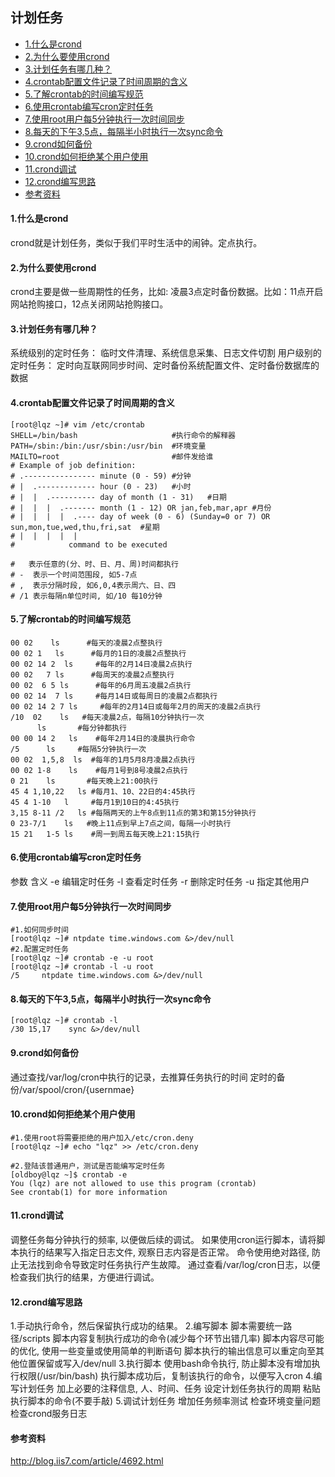 ## 计划任务

* [1.什么是crond](#1什么是crond)
* [2.为什么要使用crond](#2为什么要使用crond)
* [3.计划任务有哪几种？](#3计划任务有哪几种)
* [4.crontab配置文件记录了时间周期的含义](#4crontab配置文件记录了时间周期的含义)
* [5.了解crontab的时间编写规范](#5了解crontab的时间编写规范)
* [6.使用crontab编写cron定时任务](#6使用crontab编写cron定时任务)
* [7.使用root用户每5分钟执行一次时间同步](#7使用root用户每5分钟执行一次时间同步)
* [8.每天的下午3,5点，每隔半小时执行一次sync命令](#8每天的下午35点每隔半小时执行一次sync命令)
* [9.crond如何备份](#9crond如何备份)
* [10.crond如何拒绝某个用户使用](#10crond如何拒绝某个用户使用)
* [11.crond调试](#11crond调试)
* [12.crond编写思路](#12crond编写思路)
* [参考资料](#参考资料)

#### 1.什么是crond

crond就是计划任务，类似于我们平时生活中的闹钟。定点执行。

#### 2.为什么要使用crond

crond主要是做一些周期性的任务，比如: 凌晨3点定时备份数据。比如：11点开启网站抢购接口，12点关闭网站抢购接口。

#### 3.计划任务有哪几种？

系统级别的定时任务： 临时文件清理、系统信息采集、日志文件切割
用户级别的定时任务： 定时向互联网同步时间、定时备份系统配置文件、定时备份数据库的数据

#### 4.crontab配置文件记录了时间周期的含义

```
[root@lqz ~]# vim /etc/crontab
SHELL=/bin/bash                     #执行命令的解释器
PATH=/sbin:/bin:/usr/sbin:/usr/bin  #环境变量
MAILTO=root                         #邮件发给谁
# Example of job definition:
# .---------------- minute (0 - 59) #分钟
# |  .------------- hour (0 - 23)   #小时
# |  |  .---------- day of month (1 - 31)   #日期
# |  |  |  .------- month (1 - 12) OR jan,feb,mar,apr #月份
# |  |  |  |  .---- day of week (0 - 6) (Sunday=0 or 7) OR sun,mon,tue,wed,thu,fri,sat  #星期
# |  |  |  |  |
#            command to be executed
 
#   表示任意的(分、时、日、月、周)时间都执行
# -  表示一个时间范围段, 如5-7点
# ,  表示分隔时段, 如6,0,4表示周六、日、四
# /1 表示每隔n单位时间, 如/10 每10分钟
```

#### 5.了解crontab的时间编写规范

```
00 02    ls      #每天的凌晨2点整执行
00 02 1   ls      #每月的1日的凌晨2点整执行
00 02 14 2  ls     #每年的2月14日凌晨2点执行
00 02   7 ls      #每周天的凌晨2点整执行
00 02  6 5 ls      #每年的6月周五凌晨2点执行
00 02 14  7 ls     #每月14日或每周日的凌晨2点都执行
00 02 14 2 7 ls     #每年的2月14日或每年2月的周天的凌晨2点执行   
/10  02    ls   #每天凌晨2点，每隔10分钟执行一次
      ls       #每分钟都执行
00 00 14 2   ls    #每年2月14日的凌晨执行命令 
/5      ls     #每隔5分钟执行一次
00 02  1,5,8  ls  #每年的1月5月8月凌晨2点执行
00 02 1-8    ls    #每月1号到8号凌晨2点执行
0 21    ls       #每天晚上21:00执行
45 4 1,10,22   ls #每月1、10、22日的4:45执行
45 4 1-10   l     #每月1到10日的4:45执行
3,15 8-11 /2   ls #每隔两天的上午8点到11点的第3和第15分钟执行
0 23-7/1    ls   #晚上11点到早上7点之间，每隔一小时执行
15 21   1-5 ls    #周一到周五每天晚上21:15执行
```

#### 6.使用crontab编写cron定时任务

参数	含义
-e	编辑定时任务
-l	查看定时任务
-r	删除定时任务
-u	指定其他用户

#### 7.使用root用户每5分钟执行一次时间同步

```
#1.如何同步时间
[root@lqz ~]# ntpdate time.windows.com &>/dev/null
#2.配置定时任务
[root@lqz ~]# crontab -e -u root
[root@lqz ~]# crontab -l -u root
/5     ntpdate time.windows.com &>/dev/null
```

#### 8.每天的下午3,5点，每隔半小时执行一次sync命令

```
[root@lqz ~]# crontab -l
/30 15,17    sync &>/dev/null
```

#### 9.crond如何备份

通过查找/var/log/cron中执行的记录，去推算任务执行的时间
定时的备份/var/spool/cron/{usernmae}

#### 10.crond如何拒绝某个用户使用

```
#1.使用root将需要拒绝的用户加入/etc/cron.deny
[root@lqz ~]# echo "lqz" >> /etc/cron.deny
 
#2.登陆该普通用户，测试是否能编写定时任务
[oldboy@lqz ~]$ crontab -e
You (lqz) are not allowed to use this program (crontab)
See crontab(1) for more information
```

#### 11.crond调试

调整任务每分钟执行的频率, 以便做后续的调试。
如果使用cron运行脚本，请将脚本执行的结果写入指定日志文件, 观察日志内容是否正常。
命令使用绝对路径, 防止无法找到命令导致定时任务执行产生故障。
通过查看/var/log/cron日志，以便检查我们执行的结果，方便进行调试。

#### 12.crond编写思路

1.手动执行命令，然后保留执行成功的结果。
2.编写脚本
脚本需要统一路径/scripts
脚本内容复制执行成功的命令(减少每个环节出错几率)
脚本内容尽可能的优化, 使用一些变量或使用简单的判断语句
脚本执行的输出信息可以重定向至其他位置保留或写入/dev/null
3.执行脚本
使用bash命令执行, 防止脚本没有增加执行权限(/usr/bin/bash)
执行脚本成功后，复制该执行的命令，以便写入cron
4.编写计划任务
加上必要的注释信息, 人、时间、任务
设定计划任务执行的周期
粘贴执行脚本的命令(不要手敲)
5.调试计划任务
增加任务频率测试
检查环境变量问题
检查crond服务日志

#### 参考资料

http://blog.iis7.com/article/4692.html